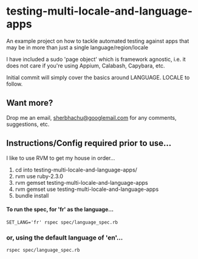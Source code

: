 # testing-multi-locale-and-language-apps
An example project on how to tackle automated testing against apps that may be in more than just a single language/region/locale

I have included a sudo 'page object' which is framework agnostic, i.e.
it does not care if you're using Appium, Calabash, Capybara, etc.

Initial commit will simply cover the basics around LANGUAGE.
LOCALE to follow.

## Want more?

Drop me an email, sherbhachu@googlemail.com for any comments, suggestions, etc.

## Instructions/Config required prior to use...

I like to use RVM to get my house in order...

1. cd into testing-multi-locale-and-language-apps/
2. rvm use ruby-2.3.0
3. rvm gemset testing-multi-locale-and-language-apps
4. rvm gemset use testing-multi-locale-and-language-apps
5. bundle install


#### To run the spec, for 'fr' as the language...
```
SET_LANG='fr' rspec spec/language_spec.rb
```
### or, using the default language of 'en'...
```
rspec spec/language_spec.rb
```